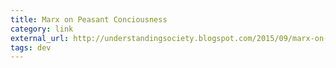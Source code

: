 ```yaml
---
title: Marx on Peasant Conciousness
category: link
external_url: http://understandingsociety.blogspot.com/2015/09/marx-on-peasant-consciousness.html
tags: dev
---
```

